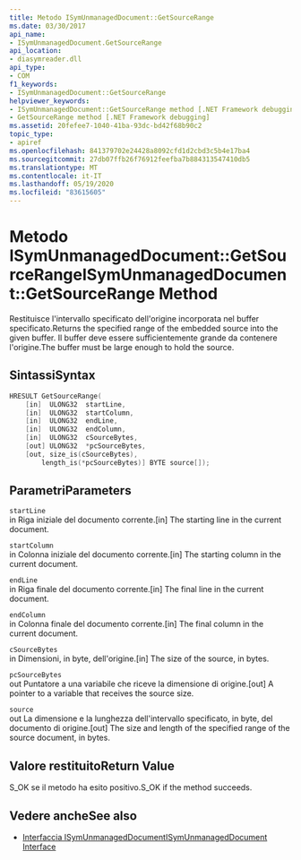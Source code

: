 ```yaml
---
title: Metodo ISymUnmanagedDocument::GetSourceRange
ms.date: 03/30/2017
api_name:
- ISymUnmanagedDocument.GetSourceRange
api_location:
- diasymreader.dll
api_type:
- COM
f1_keywords:
- ISymUnmanagedDocument::GetSourceRange
helpviewer_keywords:
- ISymUnmanagedDocument::GetSourceRange method [.NET Framework debugging]
- GetSourceRange method [.NET Framework debugging]
ms.assetid: 20fefee7-1040-41ba-93dc-bd42f68b90c2
topic_type:
- apiref
ms.openlocfilehash: 841379702e24428a8092cfd1d2cbd3c5b4e17ba4
ms.sourcegitcommit: 27db07ffb26f76912feefba7b884313547410db5
ms.translationtype: MT
ms.contentlocale: it-IT
ms.lasthandoff: 05/19/2020
ms.locfileid: "83615605"
---
```

# <a name="isymunmanageddocumentgetsourcerange-method"></a><span data-ttu-id="48658-102">Metodo ISymUnmanagedDocument::GetSourceRange</span><span class="sxs-lookup"><span data-stu-id="48658-102">ISymUnmanagedDocument::GetSourceRange Method</span></span>
<span data-ttu-id="48658-103">Restituisce l'intervallo specificato dell'origine incorporata nel buffer specificato.</span><span class="sxs-lookup"><span data-stu-id="48658-103">Returns the specified range of the embedded source into the given buffer.</span></span> <span data-ttu-id="48658-104">Il buffer deve essere sufficientemente grande da contenere l'origine.</span><span class="sxs-lookup"><span data-stu-id="48658-104">The buffer must be large enough to hold the source.</span></span>  
  
## <a name="syntax"></a><span data-ttu-id="48658-105">Sintassi</span><span class="sxs-lookup"><span data-stu-id="48658-105">Syntax</span></span>  
  
```cpp  
HRESULT GetSourceRange(  
    [in]  ULONG32  startLine,  
    [in]  ULONG32  startColumn,  
    [in]  ULONG32  endLine,  
    [in]  ULONG32  endColumn,  
    [in]  ULONG32  cSourceBytes,  
    [out] ULONG32  *pcSourceBytes,  
    [out, size_is(cSourceBytes),  
        length_is(*pcSourceBytes)] BYTE source[]);  
```  
  
## <a name="parameters"></a><span data-ttu-id="48658-106">Parametri</span><span class="sxs-lookup"><span data-stu-id="48658-106">Parameters</span></span>  
 `startLine`  
 <span data-ttu-id="48658-107">in Riga iniziale del documento corrente.</span><span class="sxs-lookup"><span data-stu-id="48658-107">[in] The starting line in the current document.</span></span>  
  
 `startColumn`  
 <span data-ttu-id="48658-108">in Colonna iniziale del documento corrente.</span><span class="sxs-lookup"><span data-stu-id="48658-108">[in] The starting column in the current document.</span></span>  
  
 `endLine`  
 <span data-ttu-id="48658-109">in Riga finale del documento corrente.</span><span class="sxs-lookup"><span data-stu-id="48658-109">[in] The final line in the current document.</span></span>  
  
 `endColumn`  
 <span data-ttu-id="48658-110">in Colonna finale del documento corrente.</span><span class="sxs-lookup"><span data-stu-id="48658-110">[in] The final column in the current document.</span></span>  
  
 `cSourceBytes`  
 <span data-ttu-id="48658-111">in Dimensioni, in byte, dell'origine.</span><span class="sxs-lookup"><span data-stu-id="48658-111">[in] The size of the source, in bytes.</span></span>  
  
 `pcSourceBytes`  
 <span data-ttu-id="48658-112">out Puntatore a una variabile che riceve la dimensione di origine.</span><span class="sxs-lookup"><span data-stu-id="48658-112">[out] A pointer to a variable that receives the source size.</span></span>  
  
 `source`  
 <span data-ttu-id="48658-113">out La dimensione e la lunghezza dell'intervallo specificato, in byte, del documento di origine.</span><span class="sxs-lookup"><span data-stu-id="48658-113">[out] The size and length of the specified range of the source document, in bytes.</span></span>  
  
## <a name="return-value"></a><span data-ttu-id="48658-114">Valore restituito</span><span class="sxs-lookup"><span data-stu-id="48658-114">Return Value</span></span>  
 <span data-ttu-id="48658-115">S_OK se il metodo ha esito positivo.</span><span class="sxs-lookup"><span data-stu-id="48658-115">S_OK if the method succeeds.</span></span>  
  
## <a name="see-also"></a><span data-ttu-id="48658-116">Vedere anche</span><span class="sxs-lookup"><span data-stu-id="48658-116">See also</span></span>

- [<span data-ttu-id="48658-117">Interfaccia ISymUnmanagedDocument</span><span class="sxs-lookup"><span data-stu-id="48658-117">ISymUnmanagedDocument Interface</span></span>](isymunmanageddocument-interface.md)
